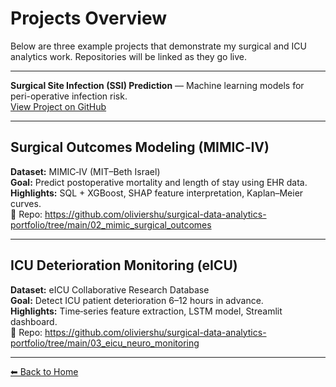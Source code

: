 # Projects Overview

Below are three example projects that demonstrate my surgical and ICU analytics work. Repositories will be linked as they go live.

---

**Surgical Site Infection (SSI) Prediction** — Machine learning models for peri-operative infection risk.  
  [View Project on GitHub](https://github.com/oliviershu/surgical-data-analytics-portfolio/tree/main/01_surgical_site_infection)

---

## Surgical Outcomes Modeling (MIMIC‑IV)
**Dataset:** MIMIC‑IV (MIT–Beth Israel)  
**Goal:** Predict postoperative mortality and length of stay using EHR data.  
**Highlights:** SQL + XGBoost, SHAP feature interpretation, Kaplan–Meier curves.  
🔗 Repo: https://github.com/oliviershu/surgical-data-analytics-portfolio/tree/main/02_mimic_surgical_outcomes

---

## ICU Deterioration Monitoring (eICU)
**Dataset:** eICU Collaborative Research Database  
**Goal:** Detect ICU patient deterioration 6–12 hours in advance.  
**Highlights:** Time‑series feature extraction, LSTM model, Streamlit dashboard.  
🔗 Repo: https://github.com/oliviershu/surgical-data-analytics-portfolio/tree/main/03_eicu_neuro_monitoring

---

[⬅ Back to Home](index.md)
